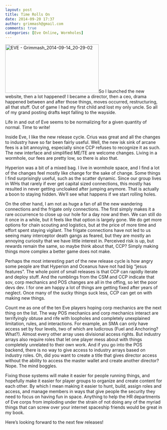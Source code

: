 ```yaml
---
layout: post
title: Time Rolls On
date: 2014-09-20 17:37
author: grimmash@gmail.com
comments: true
categories: [Eve Online, Wormholes]
---
```

<img class="alignright size-medium wp-image-440" src="http://grimmash.com/wp-content/uploads/2014/09/EVE-Grimmash_2014-09-14_20-29-02-300x156.png" alt="EVE - Grimmash_2014-09-14_20-29-02" width="300" height="156" />So I launched the new website, then a lot happened! I became a director, then a ceo, drama happened between and after those things, moves occurred, restructuring, all that stuff. Out of game I had my first child and lost my only uncle. So all of my grand posting drafts kept falling to the wayside.

Life in and out of Eve seems to be normalizing for a given quantity of normal. Time to write!

Inside Eve, I like the new release cycle. Crius was great and all the changes to industry have so far been fairly useful. Well, the new isk sink of arcane fees is a bit annoying, especially since CCP refuses to recognize it as such. The new interface and simplified ME/TE are welcome changes. Living in a wormhole, our fees are pretty low, so there is also that.

Hyperion was a bit of a mixed bag. I live in wormhole space, and I find a lot of the changes feel mostly like change for the sake of change. Some things I find surprisingly useful, such as the scatter dynamic. Since our group lives in WHs that rarely if ever get capital sized connections, this mostly has resulted in never getting uncloaked after jumping anymore. That is actually a boon to staying hidden. We’ll see what happens if we start rolling holes.

On the other hand, I am not as huge a fan of all the new wandering connections and the frigate only connections. The first simply makes it a rare occurrence to close up our hole for a day now and then. We can still do it once in a while, but it feels like that option is largely gone. We do get more options for chain scouting and logistics, but at the price of more time and effort spent staying vigilant. The frigate connections have not led to us seeing many interceptor death gangs as feared, but they are mostly an annoying curiosity that we have little interest in. Perceived risk is up, but rewards remain the same, so maybe think about that, CCP? Simply making things more complex a better game does not make.

Perhaps the most interesting part of the new release cycle is how angry some people are that Hyperion and Oceanus have not had big “jesus features”. The whole point of small releases is that CCP can rapidly iterate and deploy stuff. And the rumblings from the CSM and CCP indicate that sov, corp mechanics and POS changes are all in the offing, so let the poor devs dev. I for one am happy a lot of things are getting fixed after years of neglect. Once many of the sucky things suck less, CCP can get on with making new things.

Count me as one of the ten Eve players hoping corp mechanics are the next thing on the list. The way POS mechanics and corp mechanics interact are terrifyingly obtuse and rife with loopholes and completely unexplained limitation, rules, and interactions. For example, an SMA can only have access set by four levels, two of which are ludicrous (Fuel and Anchoring? What?). Almost every other array uses divisional access rights. But industry arrays also require roles that let one player mess about with things completely unrelated to their own work. And if you go into the POS backend, there is no way to give access to industry arrays based on industry roles. Oh, did you want to create a title that gives director access without the ability to access the master wallet and create another director? Nope. The mind boggles.

Fixing those systems will make it easier for people running things, and hopefully make it easier for player groups to organize and create content for each other. By which I mean making it easier to hunt, build, assign roles and access, and manage members in ways that give people the security they need to focus on having fun in space. Anything to help the HR departments of Eve corps from imploding under the strain of not doing any of the myriad things that can screw over your internet spaceship friends would be great in my book.

Here’s looking forward to the next few releases!
